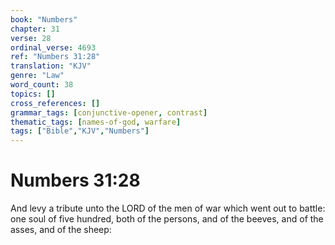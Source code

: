 ```yaml
---
book: "Numbers"
chapter: 31
verse: 28
ordinal_verse: 4693
ref: "Numbers 31:28"
translation: "KJV"
genre: "Law"
word_count: 38
topics: []
cross_references: []
grammar_tags: [conjunctive-opener, contrast]
thematic_tags: [names-of-god, warfare]
tags: ["Bible","KJV","Numbers"]
---
```


# Numbers 31:28

And levy a tribute unto the LORD of the men of war which went out to battle: one soul of five hundred, both of the persons, and of the beeves, and of the asses, and of the sheep:
